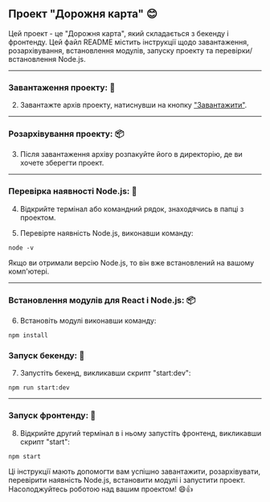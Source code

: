 ## **Проект "Дорожня карта"** 😊

Цей проект - це "Дорожня карта", який складається з бекенду і фронтенду. Цей файл README містить інструкції щодо завантаження, розархівування, встановлення модулів, запуску проекту та перевірки/встановлення Node.js.

---

### **Завантаження проекту:** 🚀

2. Завантажте архів проекту, натиснувши на кнопку ["Завантажити"](https://github.com/mikhail2574/project-road-map/archive/refs/heads/main.zip).

---

### **Розархівування проекту:** 📦

3. Після завантаження архіву розпакуйте його в директорію, де ви хочете зберегти проект.

---

### **Перевірка наявності Node.js:** 🧐

4. Відкрийте термінал або командний рядок, знаходячись в папці з проектом.

5. Перевірте наявність Node.js, виконавши команду:

 ```
node -v
 ```

Якщо ви отримали версію Node.js, то він вже встановлений на вашому комп'ютері.

---

### **Встановлення модулів для React і Node.js:** 📦

6. Встановіть модулі  виконавши команду:

 ```
npm install
 ```

### **Запуск бекенду:** 🚀

7. Запустіть бекенд, викликавши скрипт "start:dev":

 ```
 npm run start:dev
 ```

---

### **Запуск фронтенду:** 🚀

8. Відкрийте другий термінал в і ньому запустіть фронтенд, викликавши скрипт "start":

 ```
 npm start
 ```

Ці інструкції мають допомогти вам успішно завантажити, розархівувати, перевірити наявність Node.js, встановити модулі і запустити проект. Насолоджуйтесь роботою над вашим проектом! 😄👍

